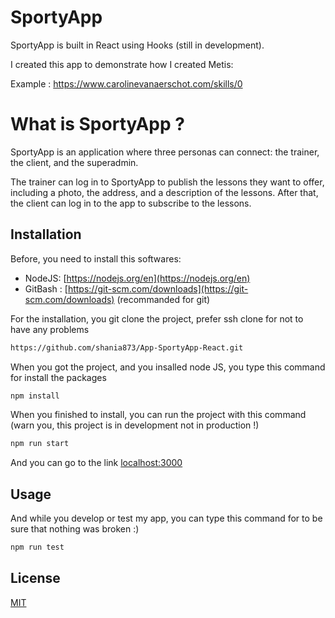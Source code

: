 # SportyApp

SportyApp is built in React using Hooks (still in development).

I created this app to demonstrate how I created Metis:

Example : https://www.carolinevanaerschot.com/skills/0

# What is SportyApp ?

SportyApp is an application where three personas can connect: the trainer, the client, and the superadmin.

The trainer can log in to SportyApp to publish the lessons they want to offer, including a photo, the address, and a description of the lessons. After that, the client can log in to the app to subscribe to the lessons.

<!-- Demo : https://shania873.github.io/Movie-App/ -->

## Installation

Before, you need to install this softwares:

- NodeJS: [https://nodejs.org/en](https://nodejs.org/en)
- GitBash : [https://git-scm.com/downloads](https://git-scm.com/downloads) (recommanded for git)

For the installation, you git clone the project, prefer ssh clone for not to have any problems

```bash
https://github.com/shania873/App-SportyApp-React.git
```

When you got the project, and you insalled node JS, you type this command for install the packages

```bash
npm install
```

When you finished to install, you can run the project with this command (warn you, this project is in development not in production !)

```bash
npm run start
```

And you can go to the link [localhost:3000](http://localhost:3000/)

## Usage

And while you develop or test my app, you can type this command for to be sure that nothing was broken :)

```bash
npm run test
```

## License

[MIT](https://choosealicense.com/licenses/mit/)
